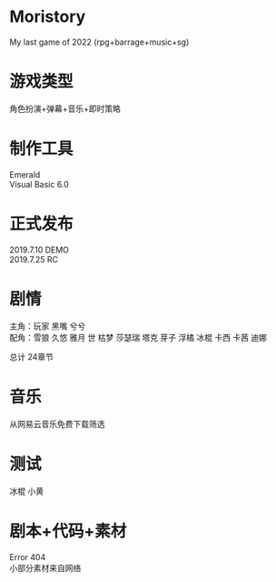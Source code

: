 # Moristory
My last game of 2022 (rpg+barrage+music+sg)  
  
# 游戏类型  
角色扮演+弹幕+音乐+即时策略  
  
# 制作工具  
Emerald  
Visual Basic 6.0  
  
# 正式发布
2019.7.10 DEMO  
2019.7.25 RC  
  
# 剧情
主角：玩家 黑嘴 兮兮  
配角：雪狼 久悠 雅月 世 枯梦 莎瑟瑞 塔克 芽子 浮橘 冰棍 卡西 卡茜 迪娜  
  
总计 24章节  
  
# 音乐
从网易云音乐免费下载筛选  
  
# 测试
冰棍 小黄  
  
# 剧本+代码+素材
Error 404  
小部分素材来自网络  
